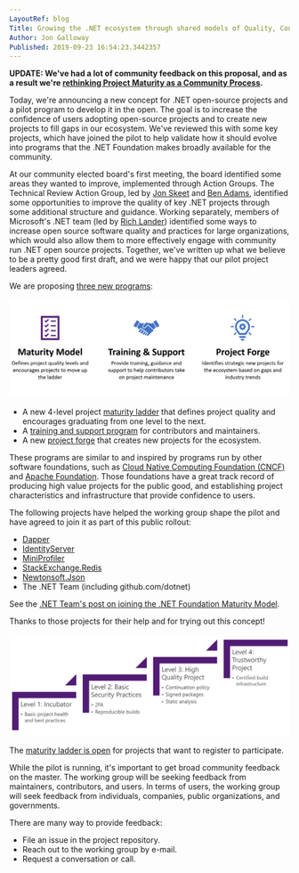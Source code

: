 ```yaml
---
LayoutRef: blog
Title: Growing the .NET ecosystem through shared models of Quality, Confidence, and Support
Author: Jon Galloway
Published: 2019-09-23 16:54:23.3442357
---
```

<p><strong>UPDATE: We've had a lot of community feedback on this proposal, and as a result we're <a href="/blog/2019/09/30/rethinking-project-maturity-as-a-community-process">rethinking Project Maturity as a Community Process</a>.</strong></p>

<p>Today, we're announcing a new concept for .NET open-source projects and a pilot program to develop it in the open. The goal is to increase the confidence of users adopting open-source projects and to create new projects to fill gaps in our ecosystem. We've reviewed this with some key projects, which have joined the pilot to help validate how it should evolve into programs that the .NET Foundation makes broadly available for the community.</p>

<p>At our community elected board's first meeting, the board identified some areas they wanted to improve, implemented through Action Groups. The Technical Review Action Group, led by <a href="https://github.com/jskeet">Jon Skeet</a> and <a href="https://github.com/benaadams">Ben Adams</a>, identified some opportunities to improve the quality of key .NET projects through some additional structure and guidance. Working separately, members of Microsoft's .NET team (led by <a href="https://github.com/richlander">Rich Lander</a>) identified some ways to increase open source software quality and practices for large organizations, which would also allow them to more effectively engage with community run .NET open source projects. Together, we've written up what we believe to be a pretty good first draft, and we were happy that our pilot project leaders agreed.</p>

<p>We are proposing <a href="https://github.com/dotnet-foundation/project-maturity-model/blob/master/README.md">three new programs</a>:</p>

<p><img alt=".NET Foundation Project Maturity Model" src="assets/posts/maturity-model-graphics.png" style="max-width:100%;" title="Maturity Model Programs" /></p>

<ul>
<li>A new 4-level project <a href="https://github.com/dotnet-foundation/project-maturity-model/blob/master/maturity-ladder.md">maturity ladder</a> that defines project quality and encourages graduating from one level to the next.</li>
<li>A <a href="https://github.com/dotnet-foundation/project-maturity-model/blob/master/README.md#master-maintainer-bench-program">training and support program</a> for contributors and maintainers.</li>
<li>A new <a href="https://github.com/dotnet-foundation/project-maturity-model/blob/master/README.md#master-project-forge">project forge</a> that creates new projects for the ecosystem.</li>
</ul>

<p>These programs are similar to and inspired by programs run by other software foundations, such as <a href="https://www.cncf.io/projects/" rel="nofollow">Cloud Native Computing Foundation (CNCF)</a> and <a href="https://community.apache.org/apache-way/apache-project-maturity-model.html" rel="nofollow">Apache Foundation</a>. Those foundations have a great track record of producing high value projects for the public good, and establishing project characteristics and infrastructure that provide confidence to users.</p>

<p>The following projects have helped the working group shape the pilot and have agreed to join it as part of this public rollout:</p>

<ul>
<li><a href="https://github.com/StackExchange/Dapper">Dapper</a></li>
<li><a href="https://github.com/IdentityServer/">IdentityServer</a></li>
<li><a href="https://github.com/MiniProfiler/dotnet">MiniProfiler</a></li>
<li><a href="https://stackexchange.github.io/StackExchange.Redis/" rel="nofollow">StackExchange.Redis</a></li>
<li><a href="https://www.newtonsoft.com/json" rel="nofollow">Newtonsoft.Json</a></li>
<li>The .NET Team (including github.com/dotnet)</li>
</ul>

<p>See the <a href="https://devblogs.microsoft.com/dotnet/joining-the-net-foundation-maturity-model-pilot/">.NET Team's post on joining the .NET Foundation Maturity Model</a>.</p>

<p>Thanks to those projects for their help and for trying out this concept!</p>

<p><img alt=".NET Foundation Project Maturity Ladder" src="assets/posts/maturity-ladder.png" style="max-width:100%;" title="Maturity Model Ladder" /></p>

<p>The <a href="https://github.com/dotnet-foundation/project-maturity-model/blob/master/maturity-ladder-policies.md#registration">maturity ladder is open</a> for projects that want to register to participate.</p>

<p>While the pilot is running, it's important to get broad community feedback on the master. The working group will be seeking feedback from maintainers, contributors, and users. In terms of users, the working group will seek feedback from individuals, companies, public organizations, and governments.</p>

<p>There are many way to provide feedback:</p>

<ul>
<li>File an issue in the project repository.</li>
<li>Reach out to the working group by e-mail.</li>
<li>Request a conversation or call.</li>
</ul>
